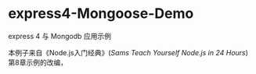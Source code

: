 # express4-Mongoose-Demo
express 4 与 Mongodb 应用示例

本例子来自《Node.js入门经典》(*Sams Teach Yourself Node.js in 24 Hours*)第8章示例的改编，
